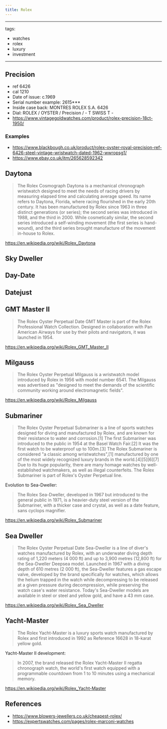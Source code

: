 ```yaml
---
title: Rolex
---
```


---
tags:
  - watches
  - rolex
  - luxury
  - investment
---




## Precision
- ref 6426
- cal 1210
- Date of issue: c.1969
- Serial number example: 2615***
- Inside case back: MONTRES ROLEX S.A. 6426
- Dial: ROLEX / OYSTER / Precision / - T SWISS T -
- https://www.vintagegoldwatches.com/product/rolex-precision-18ct-1950/

### Examples
- https://www.blackbough.co.uk/product/rolex-oyster-royal-precision-ref-6426-steel-vintage-wristwatch-dated-1962-wwropsg1/
- https://www.ebay.co.uk/itm/265628592342

## Daytona
> The Rolex Cosmograph Daytona is a mechanical chronograph wristwatch designed to meet the needs of racing drivers by measuring elapsed time and calculating average speed. Its name refers to Daytona, Florida, where racing flourished in the early 20th century. It has been manufactured by Rolex since 1963 in three distinct generations (or series); the second series was introduced in 1988, and the third in 2000. While cosmetically similar, the second series introduced a self-winding movement (the first series is hand-wound), and the third series brought manufacture of the movement in-house to Rolex.

https://en.wikipedia.org/wiki/Rolex_Daytona

## Sky Dweller
## Day-Date
## Datejust
## GMT Master II
> The Rolex Oyster Perpetual Date GMT Master is part of the Rolex Professional Watch Collection. Designed in collaboration with Pan American Airways for use by their pilots and navigators, it was launched in 1954.

https://en.wikipedia.org/wiki/Rolex_GMT_Master_II

## Milgauss
> The Rolex Oyster Perpetual Milgauss is a wristwatch model introduced by Rolex in 1956 with model number 6541. The Milgauss was advertised as "designed to meet the demands of the scientific community working around electromagnetic fields".

https://en.wikipedia.org/wiki/Rolex_Milgauss

## Submariner
> The Rolex Oyster Perpetual Submariner is a line of sports watches designed for diving and manufactured by Rolex, and are known for their resistance to water and corrosion.[1] The first Submariner was introduced to the public in 1954 at the Basel Watch Fair.[2] It was the first watch to be waterproof up to 100m.[3] The Rolex Submariner is considered "a classic among wristwatches",[1] manufactured by one of the most widely recognized luxury brands in the world.[4][5][6][7] Due to its huge popularity, there are many homage watches by well-established watchmakers, as well as illegal counterfeits. The Rolex Submariner is part of Rolex's Oyster Perpetual line.

Evolution to Sea-Dweller:

> The Rolex Sea-Dweller, developed in 1967 but introduced to the general public in 1971, is a heavier-duty steel version of the Submariner, with a thicker case and crystal, as well as a date feature, sans cyclops magnifier.

https://en.wikipedia.org/wiki/Rolex_Submariner

## Sea Dweller
> The Rolex Oyster Perpetual Date Sea-Dweller is a line of diver's watches manufactured by Rolex, with an underwater diving depth rating of 1,220 meters (4 000 ft) and up to 3,900 metres (12,800 ft) for the Sea-Dweller Deepsea model. Launched in 1967 with a diving depth of 610 metres (2 000 ft), the Sea-Dweller features a gas escape valve, developed by the brand specifically for watches, which allows the helium trapped in the watch while decompressing to be released at a given pressure during decompression, while preserving the watch case's water resistance. Today's Sea-Dweller models are available in steel or steel and yellow gold, and have a 43 mm case.

https://en.wikipedia.org/wiki/Rolex_Sea_Dweller

## Yacht-Master
> The Rolex Yacht-Master is a luxury sports watch manufactured by Rolex and first introduced in 1992 as Reference 16628 in 18-karat yellow gold.

Yacht-Master II development:

> In 2007, the brand released the Rolex Yacht-Master II regatta chronograph watch, the world's first watch equipped with a programmable countdown from 1 to 10 minutes using a mechanical memory.

https://en.wikipedia.org/wiki/Rolex_Yacht-Master

## References
- https://www.blowers-jewellers.co.uk/cheapest-rolex/
- https://expertswatches.com/pages/rolex-marconi-watches

